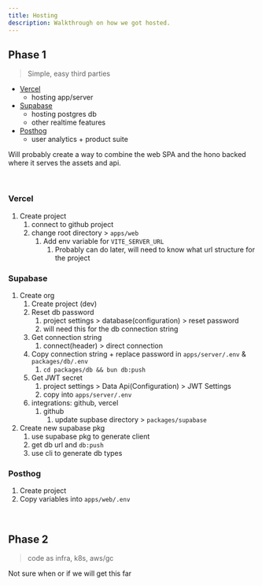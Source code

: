 ```yaml
---
title: Hosting
description: Walkthrough on how we got hosted.
---
```


## Phase 1

> Simple, easy third parties

- [Vercel](https://vercel.com/)
  - hosting app/server
- [Supabase](https://supabase.com/)
  - hosting postgres db
  - other realtime features
- [Posthog](https://posthog.com/)
  - user analytics + product suite

Will probably create a way to combine the web SPA and the hono backed where it serves the assets and api.

<br/>

### Vercel

1. Create project
   1. connect to github project
   2. change root directory > `apps/web`
      1. Add env variable for `VITE_SERVER_URL`
         1. Probably can do later, will need to know what url structure for the project

### Supabase

1. Create org
   1. Create project (dev)
   2. Reset db password
      1. project settings > database(configuration) > reset password
      2. will need this for the db connection string
   3. Get connection string
      1. connect(header) > direct connection
   4. Copy connection string + replace password in `apps/server/.env` & `packages/db/.env`
      1. `cd packages/db && bun db:push`
   5. Get JWT secret
      1. project settings > Data Api(Configuration) > JWT Settings
      2. copy into `apps/server/.env`
   6. integrations: github, vercel
      1. github
         1. update supbase directory > `packages/supabase`
2. Create new supabase pkg
   1. use supabase pkg to generate client
   2. get db url and `db:push`
   3. use cli to generate db types

### Posthog

1. Create project
2. Copy variables into `apps/web/.env`

<br/>

## Phase 2

> code as infra, k8s, aws/gc

Not sure when or if we will get this far
